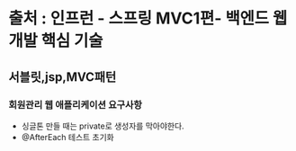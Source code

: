 # 출처 : 인프런 - 스프링 MVC1편- 백엔드 웹개발 핵심 기술 


## 서블릿,jsp,MVC패턴
### 회원관리 웹 애플리케이션 요구사항

- 싱글톤 만들 때는 private로 생성자를 막아야한다. 
- @AfterEach 테스트 초기화